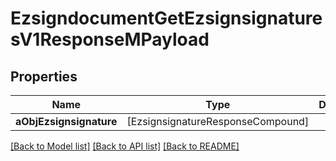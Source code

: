 # EzsigndocumentGetEzsignsignaturesV1ResponseMPayload

## Properties
Name | Type | Description | Notes
------------ | ------------- | ------------- | -------------
**aObjEzsignsignature** | [EzsignsignatureResponseCompound] |  | 

[[Back to Model list]](../README.md#documentation-for-models) [[Back to API list]](../README.md#documentation-for-api-endpoints) [[Back to README]](../README.md)


